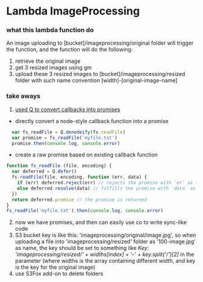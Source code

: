 # Lambda ImageProcessing

### what this lambda function do
An image uploading to [bucket]/imageprocessing/original folder will trigger the function, and the function will do the following:

1. retrieve the original image
2. get 3 resized images using gm
3. upload these 3 resized images to [bucket]/imageprocessing/resized folder with such name convention [width]-[original-image-name]

### take aways
1. [used Q to convert callbacks into promises](https://strongloop.com/strongblog/promises-in-node-js-with-q-an-alternative-to-callbacks/)
  * directly convert a node-style callback function into a promise
  ```javascript
    var fs_readFile = Q.denodeify(fs.readFile)
    var promise = fs_readFile('myfile.txt')
    promise.then(console.log, console.error)
  ```
  * create a raw promise based on existing callback function
  ```javascript
  function fs_readFile (file, encoding) {
    var deferred = Q.defer()
    fs.readFile(file, encoding, function (err, data) {
      if (err) deferred.reject(err) // rejects the promise with `er` as the reason
      else deferred.resolve(data) // fulfills the promise with `data` as the value
    })
    return deferred.promise // the promise is returned
  }
  fs_readFile('myfile.txt').then(console.log, console.error)
  ```
2. now we have promises, and then can easily use co to write sync-like code
3. S3 bucket key is like this: 'imageprocessing/original/image.jpg', so when uploading a file into 'imageprocessing/resized' folder as '100-image.jpg' as name, the key should be set to something like *Key: 'imageprocessing/resized/' + widths[index] + '-' + key.split('/')[2]* in the parameter (where widths is the array containing different width, and key is the key for the original image)
4. use S3Fox add-on to delete folders
